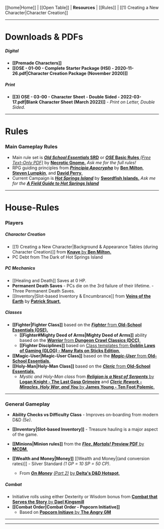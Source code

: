 [[home|Home]] | [[Open Table]] | **Resources** | [[Rules]] | [[1) Creating a New Character|Character Creation]]
___
# Downloads & PDFs
##### Digital
- **[[Premade Characters]]**
- **[[OSE - 01-00 - Complete Starter Package (HSI) - 2020-11-26.pdf|Character Creation Package (November 2020)]]**
<!-- - **[[OSE - 01-01 - Background & Appearance Tables - 2020-07-20.pdf|Background & Appearance Tables (July 2020)]]**
 [[Character sheet pdf 1.pdf|Character Sheet (Fillable PDF) - version 4-1 (March 2022)]] - *No Inventory sheet, revisit!* -->
##### Print
- **[[3) OSE - 03-00 - Character Sheet - Double Sided - 2022-03-17.pdf|Blank Character Sheet (March 2022)]]** - *Print on Letter, Double Sided.*
___
# Rules
### Main Gameplay Rules
- Main rule set is [***Old School Essentials* SRD**](https://oldschoolessentials.necroticgnome.com/srd/) or [***OSE* Basic Rules** *(Free Text-Only PDF)*](https://www.drivethrurpg.com/product/272802/OldSchool-Essentials-Basic-Rules) by [**Necrotic Gnome.**](https://necroticgnome.com/) *Ask me for the full rules!*
- RPG guiding principles from [***Principia Apocrypha***](https://lithyscaphe.blogspot.com/p/principia-apocrypha.html) by [**Ben Milton**,](https://questingblog.com/) [**Steven Lumpkin**,](https://roll1d100.blogspot.com/) and [**David Perry**.](https://lithyscaphe.blogspot.com/)
- Current Campaign is [***Hot Springs Island***](https://www.drivethrurpg.com/product/215340/The-Dark-of-Hot-Springs-Island) by [**Swordfish Islands.**](https://shop.swordfishislands.com/the-dark-of-hot-springs-island/) *Ask me for the [**A Field Guide to Hot Springs Island**](https://www.drivethrurpg.com/product/215337/A-Field-Guide-to-Hot-Springs-Island?src=newest)*
---
# House-Rules
### Players
##### Character Creation
- [[1) Creating a New Character|Background & Appearance Tables (during Character Creation)]] from [**Knave** by **Ben Milton.**](https://www.drivethrurpg.com/product/250888/Knave?manufacturers_id=10312)
- PC Debt from The Dark of Hot Springs Island
##### PC Mechanics
- [[Healing and Death]] Saves at 0 HP.
- **Permanent Death Saves** - PCs die on the 3rd failure of their lifetime. - Three Permanent Death Saves.
- [[Inventory|Slot-based Inventory & Encumbrance]] from [**Veins of the Earth**](https://www.drivethrurpg.com/product/209509/Veins-of-the-Earth) by [**Patrick Stuart**.](https://falsemachine.blogspot.com/)
##### Classes
- **[[Fighter|Fighter Class]]** based on the [***Fighter*** from **Old-School Essentials (OSE).**](https://oldschoolessentials.necroticgnome.com/srd/index.php/Fighter)
	- **[[Fighter#Mighty Deed of Arms|Mighty Deed of Arms]]** ability based on the [***Warrior*** from **Dungeon Crawl Classics (DCC)**.](https://goodman-games.com/dungeon-crawl-classics-rpg/)
	- **[[Fighter Disciplines]]** based on [Class templates from **Goblin Laws of Gaming (GLOG) - Many Rats on Sticks Edition**.](https://coinsandscrolls.blogspot.com/2019/10/osr-glog-based-homebrew-v2-many-rats-on.html)
- **[[Magic-User|Magic-User Class]]** based on the [***Magic-User*** from **Old-School Essentials**.](https://oldschoolessentials.necroticgnome.com/srd/index.php/Magic-User)
- **[[Holy-Man|Holy-Man Class]]** based on the [***Cleric*** from **Old-School Essentials**.](https://oldschoolessentials.necroticgnome.com/srd/index.php/Cleric)
	- *Mystic and Holy-Man class* from [***Religion is a Nest of Serpents*** by **Logan Knight - The Last Gasp Grimoire**](https://www.lastgaspgrimoire.com/religion-is-a-nest-of-serpents/) and [***Cleric Rework - Miracles, Holy War, and You*** by **James Young - Ten Foot Polemic**.](https://tenfootpolemic.blogspot.com/2019/04/cleric-rework-miracles-holy-war-and-you.html)
___
### General Gameplay
- **Ability Checks vs Difficulty Class** - Improves on-boarding from modern D&D *(5e)*.
- **[[Inventory|Slot-based Inventory]]** - Treasure hauling is a major aspect of the game.

- **[[Minions|Minion rules]]** from the [***Flee, Mortals!* Preview PDF** by **MCDM**.](https://files.mcdmproductions.com/FleeMortals/FleeMortalsPreview.pdf)
- **[[Wealth and Money|Money]]** [[Wealth and Money|(and conversion rates)]] - Silver Standard *(1 GP = 10 SP = 50 CP)*.
	- From [***On Money***](https://deltasdnd.blogspot.com/2010/03/on-money.html) [*(Part 2)*](https://deltasdnd.blogspot.com/2010/05/money-results.html) [by **Delta's D&D Hotspot**.](https://deltasdnd.blogspot.com/2010/03/on-money.html)

##### Combat
- Initiative rolls using either Dexterity or Wisdom bonus from [**Combat that Serves the Story** by **Dael Kingsmill**](https://www.youtube.com/watch?v=dHPvBrA_j2Q)
- **[[Combat Order|Combat Order - Popcorn Initiative]]**
	- Based on [**Popcorn Initiave** by **The Angry GM**](https://theangrygm.com/popcorn-initiative-a-great-way-to-adjust-dd-and-pathfinder-initiative-with-a-stupid-name/)


___
___

